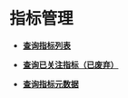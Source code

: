 # 指标管理<a name="ZH-CN_TOPIC_0020096667"></a>

-   **[查询指标列表](查询指标列表.md)**  

-   **[查询已关注指标（已废弃）](查询已关注指标（已废弃）.md)**  

-   **[查询指标元数据](查询指标元数据.md)**  


